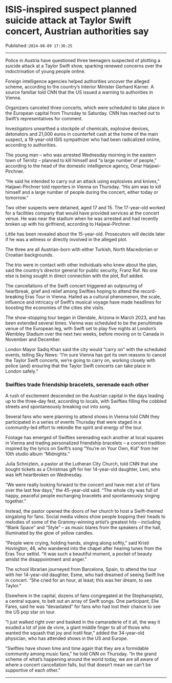 # ISIS-inspired suspect planned suicide attack at Taylor Swift concert, Austrian authorities say

Published :`2024-08-09 17:36:25`

---

Police in Austria have questioned three teenagers suspected of plotting a suicide attack at a Taylor Swift show, sparking renewed concerns over the indoctrination of young people online.

Foreign intelligence agencies helped authorities uncover the alleged scheme, according to the country’s Interior Minister Gerhard Karner. A source familiar told CNN that the US issued a warning to authorities in Vienna.

Organizers canceled three concerts, which were scheduled to take place in the European capital from Thursday to Saturday. CNN has reached out to Swift’s representatives for comment.

Investigators unearthed a stockpile of chemicals, explosive devices, detonators and 21,000 euros in counterfeit cash at the home of the main suspect, a 19-year-old ISIS sympathizer who had been radicalized online, according to authorities.

The young man – who was arrested Wednesday morning in the eastern town of Ternitz – planned to kill himself and “a large number of people,” according to the head of the domestic intelligence agency, Omar Haijawi-Pirchner.

“He said he intended to carry out an attack using explosives and knives,” Haijawi-Pirchner told reporters in Vienna on Thursday. “His aim was to kill himself and a large number of people during the concert, either today or tomorrow.”

Two other suspects were detained, aged 17 and 15. The 17-year-old worked for a facilities company that would have provided services at the concert venue. He was near the stadium when he was arrested and had recently broken up with his girlfriend, according to Haijwai-Pirchner.

Little has been revealed about the 15-year-old. Prosecutors will decide later if he was a witness or directly involved in the alleged plot.

The three are all Austrian-born with either Turkish, North Macedonian or Croatian backgrounds.

The trio were in contact with other individuals who knew about the plan, said the country’s director general for public security, Franz Ruf. No one else is being sought in direct connection with the plot, Ruf added.

The cancellations of the Swift concert triggered an outpouring of heartbreak, grief and relief among Swifties hoping to attend the record-breaking Eras Tour in Vienna. Hailed as a cultural phenomenon, the scale, influence and intricacy of Swift’s musical voyage have made headlines for boosting the economies of the cities she visits.

The show-stopping tour began in Glendale, Arizona in March 2023, and has been extended several times. Vienna was scheduled to be the penultimate venue of the European leg, with Swift set to play five nights at London’s Wembley Stadium over the next two weeks, before moving on to Canada in November and December.

London Mayor Sadiq Khan said the city would “carry on” with the scheduled events, telling Sky News: “I’m sure Vienna has got its own reasons to cancel the Taylor Swift concerts, we’re going to carry on, working closely with police (and) ensuring that the Taylor Swift concerts can take place in London safely.”

### Swifties trade friendship bracelets, serenade each other

A rush of excitement descended on the Austrian capital in the days leading up to the three-day fest, according to locals, with Swifties filling the cobbled streets and spontaneously breaking out into song.

Several fans who were planning to attend shows in Vienna told CNN they participated in a series of events Thursday that were staged in a community-led effort to rekindle the spirit and energy of the tour.

Footage has emerged of Swifties serenading each another at local squares in Vienna and trading personalized friendship bracelets – a concert tradition inspired by the lyrics on Swift’s song “You’re on Your Own, Kid” from her 10th studio album “Midnights.”

Julia Schnizlein, a pastor at the Lutheran City Church, told CNN that she bought tickets as a Christmas gift for her 14-year-old daughter, Leni, who was left heartbroken on Wednesday.

“We were really looking forward to the concert and have met a lot of fans over the last few days,” the 45-year-old said. “The whole city was full of happy, peaceful people exchanging bracelets and spontaneously singing together.”

Instead, the pastor opened the doors of her church to host a Swift-themed singalong for fans. Social media videos show people bopping their heads to melodies of some of the Grammy-winning artist’s greatest hits – including “Blank Space” and “Style” – as music blares from the speakers of the hall, illuminated by the glow of yellow candles.

“People were crying, holding hands, singing along softly,” said Kristi Hovington, 46, who wandered into the chapel after hearing tunes from the Eras Tour setlist. “It was such a beautiful moment, a pocket of beauty amidst the disappointment and anger.”

The school librarian journeyed from Barcelona, Spain, to attend the tour with her 14-year-old daughter, Esme, who had dreamed of seeing Swift live in concert. “She cried for an hour, at least; this was her dream, to see Taylor.”

Elsewhere in the capital, dozens of fans congregated at the Stephansplatz, a central square, to belt out an array of Swift songs. One participant, Elie Fares, said he was “devastated” for fans who had lost their chance to see the US pop star on tour.

“I just walked right over and basked in the camaraderie of it all, the way it exuded a lot of joie de vivre, a giant middle finger to all of those who wanted the squash that joy and instil fear,” added the 34-year-old physician, who has attended shows in the US and Europe.

“Swifties have shown time and time again that they are a formidable community among music fans,” he told CNN on Thursday. “In the grand scheme of what’s happening around the world today, we are all aware of where a concert cancellation falls, but that doesn’t mean we can’t be supportive of each other.”

---

